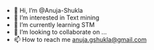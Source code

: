 - 👋 Hi, I’m @Anuja-Shukla
- 👀 I’m interested in Text mining
- 🌱 I’m currently learning STM
- 💞️ I’m looking to collaborate on ...
- 📫 How to reach me anuja.gshukla@gmail.com

<!---
Anuja-Shukla/Anuja-Shukla is a ✨ special ✨ repository because its `README.md` (this file) appears on your GitHub profile.
You can click the Preview link to take a look at your changes.
--->
